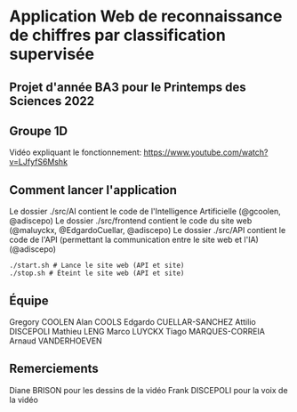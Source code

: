 # Application Web de reconnaissance de chiffres par classification supervisée
## Projet d'année BA3 pour le Printemps des Sciences 2022
## Groupe 1D

Vidéo expliquant le fonctionnement: https://www.youtube.com/watch?v=LJfyfS6Mshk

## Comment lancer l'application

Le dossier ./src/AI contient le code de l'Intelligence Artificielle (@gcoolen, @adiscepo)
Le dossier ./src/frontend contient le code du site web (@maluyckx, @EdgardoCuellar, @adiscepo)
Le dossier ./src/API contient le code de l'API (permettant la communication entre le site web et l'IA) (@adiscepo)

```shell
./start.sh # Lance le site web (API et site)
./stop.sh # Éteint le site web (API et site)
```

## Équipe

Gregory COOLEN
Alan COOLS
Edgardo CUELLAR-SANCHEZ
Attilio DISCEPOLI
Mathieu LENG
Marco LUYCKX
Tiago MARQUES-CORREIA
Arnaud VANDERHOEVEN

## Remerciements

Diane BRISON pour les dessins de la vidéo
Frank DISCEPOLI pour la voix de la vidéo